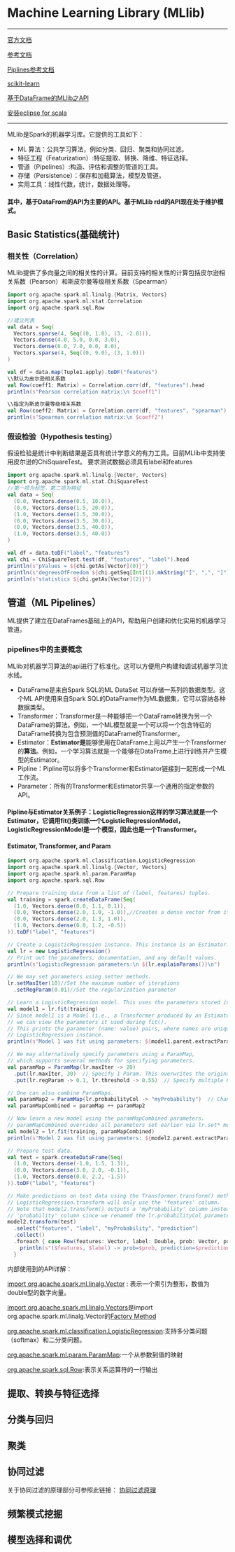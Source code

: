 # **Machine Learning Library (MLlib)**
-----
[官方文档](http://spark.apache.org/docs/latest/ml-guide.html)

[参考文档](https://blog.csdn.net/liulingyuan6/article/details/53582300)

[Piplines参考文档](https://blog.csdn.net/yhao2014/article/details/52235729)

[scikit-learn](http://scikit-learn.org/stable/)

[基于DataFrame的MLlib之API](http://spark.apache.org/docs/latest/api/scala/index.html#org.apache.spark.ml.package)

[安装eclipse for scala](http://scala-ide.org/resources/images/sdk-4.0.0.png)


----
MLlib是Spark的机器学习库。它提供的工具如下：
* ML 算法：公共学习算法，例如分类、回归、聚类和协同过滤。
* 特征工程（Featurization）:特征提取、转换、降维、特征选择。
* 管道（Pipelines）:构造、评估和调整的管道的工具。
* 存储（Persistence）：保存和加载算法，模型及管道。
* 实用工具：线性代数，统计，数据处理等。
#### 其中，基于DataFrom的API为主要的API。基于MLlib rdd的API现在处于维护模式。
## **Basic Statistics(基础统计)**
### **相关性（Correlation）**
MLlib提供了多向量之间的相关性的计算。目前支持的相关性的计算包括皮尔逊相关系数（Pearson）和斯皮尔曼等级相关系数（Spearman）
```scala
import org.apache.spark.ml.linalg.{Matrix, Vectors}
import org.apache.spark.ml.stat.Correlation
import org.apache.spark.sql.Row

//建立列表
val data = Seq(
  Vectors.sparse(4, Seq((0, 1.0), (3, -2.0))),
  Vectors.dense(4.0, 5.0, 0.0, 3.0),
  Vectors.dense(6.0, 7.0, 0.0, 8.0),
  Vectors.sparse(4, Seq((0, 9.0), (3, 1.0)))
)

val df = data.map(Tuple1.apply).toDF("features")
\\默认为皮尔逊相关系数
val Row(coeff1: Matrix) = Correlation.corr(df, "features").head
println(s"Pearson correlation matrix:\n $coeff1")

\\指定为斯皮尔曼等级相关系数
val Row(coeff2: Matrix) = Correlation.corr(df, "features", "spearman").head
println(s"Spearman correlation matrix:\n $coeff2")
```
### **假设检验（Hypothesis testing）**
假设检验是统计中判断结果是否具有统计学意义的有力工具。目前MLlib中支持使用皮尔逊的ChiSquareTest。
要求测试数据必须具有label和features
```scala
import org.apache.spark.ml.linalg.{Vector, Vectors}
import org.apache.spark.ml.stat.ChiSquareTest
//第一项为标签，第二项为特征
val data = Seq(
  (0.0, Vectors.dense(0.5, 10.0)),
  (0.0, Vectors.dense(1.5, 20.0)),
  (1.0, Vectors.dense(1.5, 30.0)),
  (0.0, Vectors.dense(3.5, 30.0)),
  (0.0, Vectors.dense(3.5, 40.0)),
  (1.0, Vectors.dense(3.5, 40.0))
)

val df = data.toDF("label", "features")
val chi = ChiSquareTest.test(df, "features", "label").head
println(s"pValues = ${chi.getAs[Vector](0)}")
println(s"degreesOfFreedom ${chi.getSeq[Int](1).mkString("[", ",", "]")}")
println(s"statistics ${chi.getAs[Vector](2)}")
```
## **管道（ML Pipelines）**
ML提供了建立在DataFrames基础上的API，帮助用户创建和优化实用的机器学习管道。
### **pipelines中的主要概念**
MLlib对机器学习算法的api进行了标准化。这可以方便用户构建和调试机器学习流水线。
* DataFrame是来自Spark SQL的ML DataSet 可以存储一系列的数据类型。这个ML API使用来自Spark SQL的DataFrame作为ML数据集，它可以容纳各种数据类型。
* Transformer：Transformer是一种能够把一个DataFrame转换为另一个DataFrame的算法。例如，一个ML模型就是一个可以将一个包含特征的DataFrame转换为包含预测值的DataFrame的Transformer。
* Estimator：**Estimator是**能够使用在DataFrame上用以产生一个Transformer的**算法**。例如，一个学习算法就是一个能够在DataFrame上进行训练并产生模型的Estimator。
* Pipline：Pipline可以将多个Transformer和Estimator链接到一起形成一个ML工作流。
* Parameter：所有的Transformer和Estimator共享一个通用的指定参数的API。

#### Pipline与Estimator关系例子：LogisticRegression这样的学习算法就是一个Estimator，它调用fit()类训练一个LogisticRegressionModel，LogisticRegressionModel是一个模型，因此也是一个Transformer。
#### **Estimator, Transformer, and Param**
```scala
import org.apache.spark.ml.classification.LogisticRegression
import org.apache.spark.ml.linalg.{Vector, Vectors}
import org.apache.spark.ml.param.ParamMap
import org.apache.spark.sql.Row

// Prepare training data from a list of (label, features) tuples.
val training = spark.createDataFrame(Seq(
  (1.0, Vectors.dense(0.0, 1.1, 0.1)),
  (0.0, Vectors.dense(2.0, 1.0, -1.0)),//Creates a dense vector from its values
  (0.0, Vectors.dense(2.0, 1.3, 1.0)),
  (1.0, Vectors.dense(0.0, 1.2, -0.5))
)).toDF("label", "features")

// Create a LogisticRegression instance. This instance is an Estimator.
val lr = new LogisticRegression()
// Print out the parameters, documentation, and any default values.
println(s"LogisticRegression parameters:\n ${lr.explainParams()}\n")

// We may set parameters using setter methods.
lr.setMaxIter(10)//Set the maximum number of iterations
  .setRegParam(0.01)//Set the regularization parameter

// Learn a LogisticRegression model. This uses the parameters stored in lr.
val model1 = lr.fit(training)
// Since model1 is a Model (i.e., a Transformer produced by an Estimator),
// we can view the parameters it used during fit().
// This prints the parameter (name: value) pairs, where names are unique IDs for this
// LogisticRegression instance.
println(s"Model 1 was fit using parameters: ${model1.parent.extractParamMap}")

// We may alternatively specify parameters using a ParamMap,
// which supports several methods for specifying parameters.
val paramMap = ParamMap(lr.maxIter -> 20)
  .put(lr.maxIter, 30)  // Specify 1 Param. This overwrites the original maxIter.
  .put(lr.regParam -> 0.1, lr.threshold -> 0.55)  // Specify multiple Params.

// One can also combine ParamMaps.
val paramMap2 = ParamMap(lr.probabilityCol -> "myProbability")  // Change output column name.
val paramMapCombined = paramMap ++ paramMap2

// Now learn a new model using the paramMapCombined parameters.
// paramMapCombined overrides all parameters set earlier via lr.set* methods.
val model2 = lr.fit(training, paramMapCombined)
println(s"Model 2 was fit using parameters: ${model2.parent.extractParamMap}")

// Prepare test data.
val test = spark.createDataFrame(Seq(
  (1.0, Vectors.dense(-1.0, 1.5, 1.3)),
  (0.0, Vectors.dense(3.0, 2.0, -0.1)),
  (1.0, Vectors.dense(0.0, 2.2, -1.5))
)).toDF("label", "features")

// Make predictions on test data using the Transformer.transform() method.
// LogisticRegression.transform will only use the 'features' column.
// Note that model2.transform() outputs a 'myProbability' column instead of the usual
// 'probability' column since we renamed the lr.probabilityCol parameter previously.
model2.transform(test)
  .select("features", "label", "myProbability", "prediction")
  .collect()
  .foreach { case Row(features: Vector, label: Double, prob: Vector, prediction: Double) =>
    println(s"($features, $label) -> prob=$prob, prediction=$prediction")
  }
  ```
  内部使用到的API详解：

  [import org.apache.spark.ml.linalg.Vector](http://spark.apache.org/docs/latest/api/scala/index.html#org.apache.spark.ml.linalg.Vector) : 表示一个索引为整形，数值为double型的数字向量。

  [import org.apache.spark.ml.linalg.Vectors](http://spark.apache.org/docs/latest/api/scala/index.html#org.apache.spark.ml.linalg.Vectors$)是import org.apache.spark.ml.linalg.Vector的[Factory Method](https://blog.csdn.net/u010373266/article/details/53764737)

  [org.apache.spark.ml.classification.LogisticRegression](http://spark.apache.org/docs/latest/api/scala/index.html#org.apache.spark.ml.classification.LogisticRegression):支持多分类问题（softmax）和二分类问题。

  

[org.apache.spark.ml.param.ParamMap](http://spark.apache.org/docs/latest/api/scala/index.html#org.apache.spark.ml.param.ParamMap):一个从参数到值的映射

[org.apache.spark.sql.Row](http://spark.apache.org/docs/latest/api/scala/index.html#org.apache.spark.sql.Row):表示关系运算符的一行输出




## **提取、转换与特征选择**
## **分类与回归**
## **聚类**
## **协同过滤**
关于协同过滤的原理部分可参照此链接：
[协同过滤原理](https://blog.csdn.net/yimingsilence/article/details/54934302)

## **频繁模式挖掘**
## **模型选择和调优**